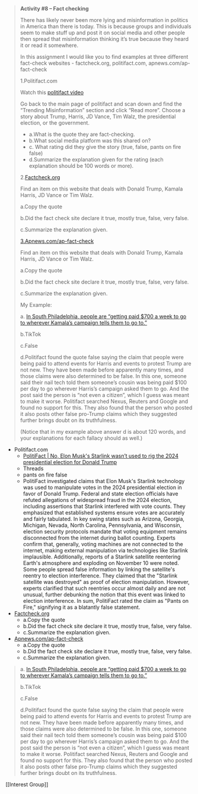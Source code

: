 > **Activity #8 – Fact checking**
> 
> There has likely never been more lying and misinformation in politics in America than there is today. This is because groups and individuals seem to make stuff up and post it on social media and other people then spread that misinformation thinking it’s true because they heard it or read it somewhere. 
> 
> In this assignment I would like you to find examples at three different fact-check websites - factcheck.org, politifact.com, apnews.com/ap-fact-check
> 
> 1.Politifact.com
> 
> Watch this [politifact video](https://www.politifact.com/article/2018/feb/12/principles-truth-o-meter-politifacts-methodology-i/) 
> 
> Go back to the main page of politifact and scan down and find the “Trending Misinformation” section and click “Read more”. Choose a story about Trump, Harris, JD Vance, Tim Walz, the presidential election, or the government.
> 
> - a.What is the quote they are fact-checking. 
> - b.What social media platform was this shared on?
> - c. What rating did they give the story (true, false, pants on fire false)
> - d.Summarize the explanation given for the rating (each explanation should be 100 words or more).
> 
> 2.[Factcheck.org](https://acconline.austincc.edu/webapps/blackboard/content/factcheck.org) 
> 
> Find an item on this website that deals with Donald Trump, Kamala Harris, JD Vance or Tim Walz. 
> 
> a.Copy the quote
> 
> b.Did the fact check site declare it true, mostly true, false, very false.
> 
> c.Summarize the explanation given.
> 
> [3.Apnews.com/ap-fact-check](http://3.apnews.com/ap-fact-check)
> 
> Find an item on this website that deals with Donald Trump, Kamala Harris, JD Vance or Tim Walz. 
> 
> a.Copy the quote
> 
> b.Did the fact check site declare it true, mostly true, false, very false.
> 
> c.Summarize the explanation given.
> 
>   
> 
> My Example:
> 
> a. [In South Philadelphia, people are “getting paid $700 a week to go to wherever Kamala’s campaign tells them to go to.”](https://www.politifact.com/factchecks/2024/sep/26/tiktok-posts/kamala-harris-campaign-isnt-paying-people-700-a-we/)
> 
> b.TikTok
> 
> c.False
> 
> d.Politifact found the quote false saying the claim that people were being paid to attend events for Harris and events to protest Trump are not new. They have been made before apparently many times, and those claims were also determined to be false. In this one, someone said their nail tech told them someone’s cousin was being paid $100 per day to go wherever Harris’s campaign asked them to go. And the post said the person is “not even a citizen”, which I guess was meant to make it worse. Politifact searched Nexus, Reuters and Google and found no support for this. They also found that the person who posted it also posts other false pro-Trump claims which they suggested further brings doubt on its truthfulness.  
> 
> (Notice that in my example above answer d is about 120 words, and your explanations for each fallacy should as well.)

- Politifact.com
	 - [PolitiFact | No, Elon Musk's Starlink wasn’t used to rig the 2024 presidential election for Donald Trump](https://www.politifact.com/factchecks/2024/nov/12/threads-posts/no-elon-musks-starlink-wasnt-used-to-rig-the-2024/)
	- Threads
	- pants on fire false
	- PolitiFact investigated claims that Elon Musk's Starlink technology was used to manipulate votes in the 2024 presidential election in favor of Donald Trump.
	  Federal and state election officials have refuted allegations of widespread fraud in the 2024 election, including assertions that Starlink interfered with vote counts. They emphasized that established systems ensure votes are accurately and fairly tabulated.
	  In key swing states such as Arizona, Georgia, Michigan, Nevada, North Carolina, Pennsylvania, and Wisconsin, election security protocols mandate that voting equipment remains disconnected from the internet during ballot counting. Experts confirm that, generally, voting machines are not connected to the internet, making external manipulation via technologies like Starlink implausible.
	  Additionally, reports of a Starlink satellite reentering Earth's atmosphere and exploding on November 10 were noted. Some people spread false information by linking the satellite's reentry to election interference. They claimed that the "Starlink satellite was destroyed" as proof of election manipulation. However, experts clarified that such reentries occur almost daily and are not unusual, further debunking the notion that this event was linked to election interference.
	  In sum, PolitiFact rated the claim as "Pants on Fire," signifying it as a blatantly false statement.
- [Factcheck.org](https://acconline.austincc.edu/webapps/blackboard/content/factcheck.org) 
	- a.Copy the quote
	- b.Did the fact check site declare it true, mostly true, false, very false.
	- c.Summarize the explanation given.
- [Apnews.com/ap-fact-check](http://3.apnews.com/ap-fact-check)
	- a.Copy the quote
	- b.Did the fact check site declare it true, mostly true, false, very false.
	- c.Summarize the explanation given.




> a. [In South Philadelphia, people are “getting paid $700 a week to go to wherever Kamala’s campaign tells them to go to.”](https://www.politifact.com/factchecks/2024/sep/26/tiktok-posts/kamala-harris-campaign-isnt-paying-people-700-a-we/)
> 
> b.TikTok
> 
> c.False
> 
> d.Politifact found the quote false saying the claim that people were being paid to attend events for Harris and events to protest Trump are not new. They have been made before apparently many times, and those claims were also determined to be false. In this one, someone said their nail tech told them someone’s cousin was being paid $100 per day to go wherever Harris’s campaign asked them to go. And the post said the person is “not even a citizen”, which I guess was meant to make it worse. Politifact searched Nexus, Reuters and Google and found no support for this. They also found that the person who posted it also posts other false pro-Trump claims which they suggested further brings doubt on its truthfulness.  





[[Interest Group]]